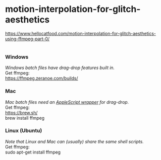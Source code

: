 # motion-interpolation-for-glitch-aesthetics
https://www.hellocatfood.com/motion-interpolation-for-glitch-aesthetics-using-ffmpeg-part-0/ <br>
<br>

### Windows
*Windows batch files have drag-drop features built in.*<br>
Get ffmpeg: <br>
https://ffmpeg.zeranoe.com/builds/

### Mac
*Mac batch files need an <a href="https://apple.stackexchange.com/questions/91285/how-do-i-make-a-bash-script-so-that-i-can-drag-its-input-on-top-of-the-icon">AppleScript wrapper</a> for drag-drop.*<br>
Get ffmpeg: <br>
https://brew.sh/ <br>
brew install ffmpeg

### Linux (Ubuntu)
*Note that Linux and Mac can (usually) share the same shell scripts.*<br>
Get ffmpeg: <br>
sudo apt-get install ffmpeg
